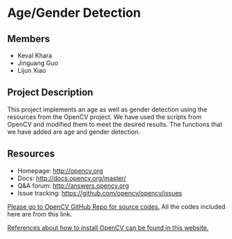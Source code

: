 # Age/Gender Detection

## Members

* Keval Khara  
* Jinguang Guo  
* Lijun Xiao  

## Project Description

This project implements an age as well as gender detection using the resources from the OpenCV project. We have used the scripts from OpenCV and modified them to meet the desired results. The functions that we have added are age and gender detection.

## Resources

* Homepage: <http://opencv.org>
* Docs: <http://docs.opencv.org/master/>
* Q&A forum: <http://answers.opencv.org>
* Issue tracking: <https://github.com/opencv/opencv/issues>

[Please go to OpenCV GitHub Repo for source codes.](https://github.com/opencv/opencv "https://github.com/opencv/opencv") All the codes included here are from this link. 

[References about how to install OpenCV can be found in this website.](http://docs.opencv.org/3.2.0/d5/de5/tutorial_py_setup_in_windows.html "http://docs.opencv.org/3.2.0/d5/de5/tutorial_py_setup_in_windows.html")
